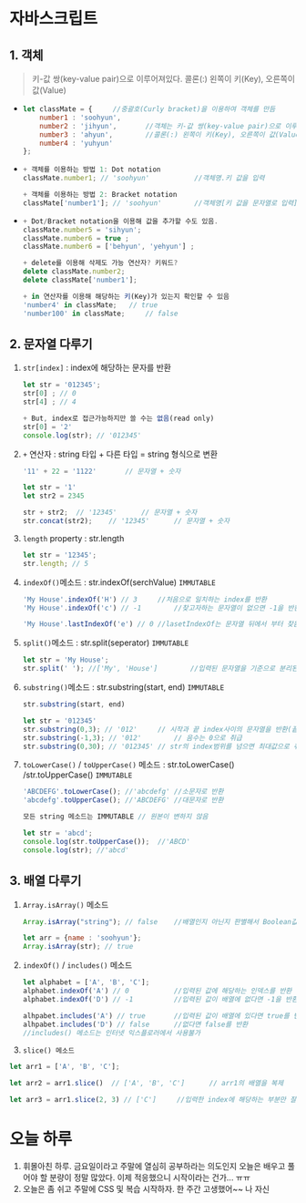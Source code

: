 # 자바스크립트

## 1. 객체

>  키-값 쌍(key-value pair)으로 이루어져있다. 콜론(:) 왼쪽이 키(Key), 오른쪽이 값(Value)

+ ```js
  let classMate = {		//중괄호(Curly bracket)을 이용하여 객체를 만듬
      number1 : 'soohyun',
      number2 : 'jihyun',		//객체는 키-값 쌍(key-value pair)으로 이루어져있다. 
      number3 : 'ahyun',		//콜론(:) 왼쪽이 키(Key), 오른쪽이 값(Value)을 가리킨다.
      number4 : 'yuhyun'
  };
  
  
  ```

+ ```js
  + 객체를 이용하는 방법 1: Dot notation
  classMate.number1; // 'soohyun'			//객체명.키 값을 입력
  
  + 객체를 이용하는 방법 2: Bracket notation		
  classMate['number1']; // 'soohyun'		//객체명[키 값을 문자열로 입력]
  ```

+ ```js
  + Dot/Bracket notation을 이용해 값을 추가할 수도 있음.
  classMate.number5 = 'sihyun';
  classMate.number6 = true ;
  classMate.number6 = ['behyun', 'yehyun'] ;
  
  + delete를 이용해 삭제도 가능 연산자? 키워드?
  delete classMate.number2;
  delete classMate['number1'];
  
  + in 연산자를 이용해 해당하는 키(Key)가 있는지 확인할 수 있음
  'number4' in classMate; 	// true
  'number100' in classMate; 	// false
  ```

## 2. 문자열 다루기

1. `str[index]` : index에 해당하는 문자를 반환

   ``` js
   let str = '012345';
   str[0] ; // 0
   str[4] ; // 4
   
   + But, index로 접근가능하지만 쓸 수는 없음(read only)
   str[0] = '2'
   console.log(str); // '012345'
   ```

2. `+` 연산자 : string 타입 + 다른 타입 = string 형식으로 변환

   ```js
   '11' + 22 = '1122'		// 문자열 + 숫자
   
   let str = '1'
   let str2 = 2345
   
   str + str2; 	// '12345'		// 문자열 + 숫자
   str.concat(str2);	// '12345'		// 문자열 + 숫자
   ```

3. `length`  property : str.length

   ```js
   let str = '12345';
   str.length; // 5
   ```

4. `indexOf()`메소드 : str.indexOf(serchValue)     `IMMUTABLE`

   ```js
   'My House'.indexOf('H') // 3		//처음으로 일치하는 index를 반환
   'My House'.indexOf('c') // -1		//찾고자하는 문자열이 없으면 -1을 반환
   
   'My House'.lastIndexOf('e') // 0	//lasetIndexOf는 문자열 뒤에서 부터 찾음
   ```

5. `split()`메소드 : str.split(seperator)     `IMMUTABLE`

   ```js
   let str = 'My House';
   str.split(' '); //['My', 'House']		//입력된 문자열을 기준으로 분리된 문자열이 포함된 배열을 반환
   ```

6. `substring()`메소드 : str.substring(start, end)    `IMMUTABLE`

   ```js
   str.substring(start, end)
   
   let str = '012345'
   str.substring(0,3); // '012'		// 시작과 끝 index사이의 문자열을 반환(끝은 포함x)
   str.substring(-1,3); // '012'		// 음수는 0으로 취급
   str.substring(0,30); // '012345'	// str의 index범위를 넘으면 최대값으로 취급
   ```

7. `toLowerCase()` / `toUpperCase()` 메소드 : str.toLowerCase() /str.toUpperCase()    `IMMUTABLE`

   ```js
   'ABCDEFG'.toLowerCase(); //'abcdefg'	//소문자로 반환
   'abcdefg'.toUpperCase(); //'ABCDEFG'	//대문자로 반환
   
   모든 string 메소드는 IMMUTABLE	// 원본이 변하지 않음
   
   let str = 'abcd';
   console.log(str.toUpperCase());	//'ABCD'
   console.log(str); //'abcd'
   ```

## 3. 배열 다루기

1. `Array.isArray()`  메소드

   ```js
   Array.isArray("string"); // false	//배열인지 아닌지 판별해서 Boolean값으로 반환
   
   let arr = {name : 'soohyun'};
   Array.isArray(str); // true
   ```

2. `indexOf()` / `includes()` 메소드 

   ```js
   let alphabet = ['A', 'B', 'C'];
   alphabet.indexOf('A') // 0			//입력된 값에 해당하는 인덱스를 반환
   alphabet.indexOf('D') // -1			//입력된 값이 배열에 없다면 -1을 반환
   
   alhpabet.includes('A') // true		//입력된 값이 배열에 있다면 true를 반환
   alhpabet.includes('D') // false		//없다면 false를 반환
   //includes() 메소드는 인터넷 익스플로러에서 사용불가
   ```

3.  `slice() 메소드`

   ```js
   let arr1 = ['A', 'B', 'C'];
   
   let arr2 = arr1.slice()	// ['A', 'B', 'C'] 		// arr1의 배열을 복제
   
   let arr3 = arr1.slice(2, 3) // ['C']		//입력한 index에 해당하는 부분만 잘라내기(끝 포함x)
   ```

   

# 오늘 하루

1. 휘몰아친 하루. 금요일이라고 주말에 열심히 공부하라는 의도인지 오늘은 배우고 풀어야 할 분량이 정말 많았다. 이제 적응했으니 시작이라는 건가... ㅠㅠ
2. 오늘은 좀 쉬고 주말에 CSS 및 복습 시작하자. 한 주간 고생했어~~ 나 자신